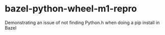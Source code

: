 # bazel-python-wheel-m1-repro
Demonstrating an issue of not finding Python.h when doing a pip install in Bazel
